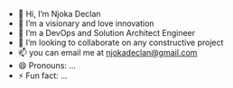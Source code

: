 - 👋 Hi, I’m Njoka Declan
- 👀 I’m a visionary and love innovation
- 🌱 I’m a DevOps and Solution Architect Engineer
- 💞️ I’m looking to collaborate on any constructive project
- 📫 you can email me at njokadeclan@gmail.com
- 😄 Pronouns: ...
- ⚡ Fun fact: ...

<!---
njokadeclan/njokadeclan is a ✨ special ✨ repository because its `README.md` (this file) appears on your GitHub profile.
You can click the Preview link to take a look at your changes.
--->
